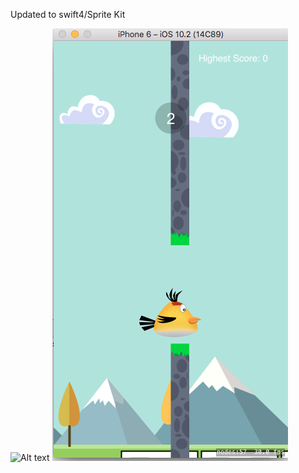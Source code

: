 Updated to swift4/Sprite Kit






![Alt text](http:///Users/Yassine/Desktop/1.jpg "Optional title")
![alt text](https://raw.githubusercontent.com/YassineDaoudi/Flappy-Bird/master/4.png)
